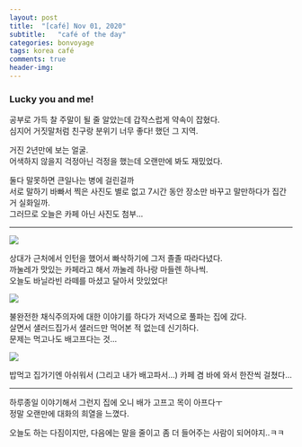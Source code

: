 ```yaml
---
layout: post
title:  "[café] Nov 01, 2020"
subtitle:   "café of the day"
categories: bonvoyage
tags: korea café
comments: true
header-img: 
---
```


### Lucky you and me!
  
공부로 가득 찰 주말이 될 줄 알았는데 갑작스럽게 약속이 잡혔다.  
심지어 거짓말처럼 친구랑 분위기 너무 좋다! 했던 그 지역.  
  
거진 2년만에 보는 얼굴.  
어색하지 않을지 걱정아닌 걱정을 했는데 오랜만에 봐도 재밌었다.  
  
둘다 말못하면 큰일나는 병에 걸린걸까  
서로 말하기 바빠서 찍은 사진도 별로 없고 7시간 동안 장소만 바꾸고 말만하다가 집간거 실화일까.  
그러므로 오늘은 카페 아닌 사진도 첨부...  

---
<img src="https://ataraxiady.github.io/assets/img/bonvoyage/korea/2020-11-01-cafe1.jpeg"> 
    
상대가 근처에서 인턴을 했어서 빠삭하기에 그저 졸졸 따라다녔다.  
까눌레가 맛있는 카페라고 해서 까눌레 하나랑 마들렌 하나씩.  
오늘도 바닐라빈 라떼를 마셨고 달아서 맛있었다!  
    
<img src="https://ataraxiady.github.io/assets/img/bonvoyage/korea/2020-11-01-cafe2.jpeg"> 
  
불완전한 채식주의자에 대한 이야기를 하다가 저녁으로 풀파는 집에 갔다.  
살면서 샐러드집가서 샐러드만 먹어본 적 없는데 신기하다.  
문제는 먹고나도 배고프다는 것...  
  
<img src="https://ataraxiady.github.io/assets/img/bonvoyage/korea/2020-11-01-cafe3.jpeg"> 
    
밥먹고 집가기엔 아쉬워서 (그리고 내가 배고파서...) 카페 겸 바에 와서 한잔씩 걸쳤다...  
    
---
  
하루종일 이야기해서 그런지 집에 오니 배가 고프고 목이 아프다ㅜ  
정말 오랜만에 대화의 희열을 느꼈다.  
  
오늘도 하는 다짐이지만, 다음에는 말을 줄이고 좀 더 들어주는 사람이 되어야지..ㅋㅋ  